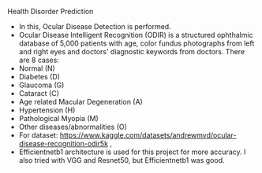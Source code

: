 Health Disorder Prediction
* In this, Ocular Disease Detection is performed.
* Ocular Disease Intelligent Recognition (ODIR) is a structured ophthalmic database of 5,000 patients with age, color fundus photographs from left and right eyes and doctors' diagnostic keywords from doctors.
There are 8 cases:
* Normal (N)
* Diabetes (D)
* Glaucoma (G)
* Cataract (C)
* Age related Macular Degeneration (A)
* Hypertension (H)
* Pathological Myopia (M)
* Other diseases/abnormalities (O)
* For dataset: https://www.kaggle.com/datasets/andrewmvd/ocular-disease-recognition-odir5k ,
* Efficientnetb1 architecture is used for this project for more accuracy. I also tried with VGG and Resnet50, but Efficientnetb1 was good.
